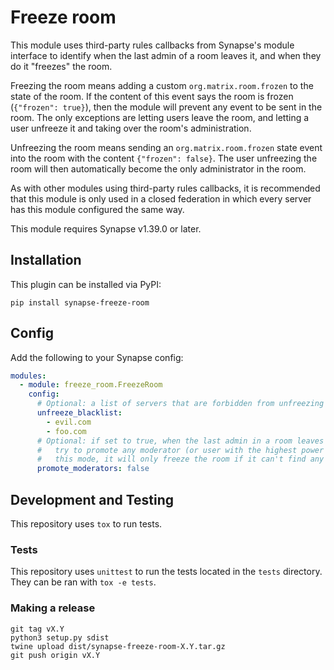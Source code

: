 # Freeze room

This module uses third-party rules callbacks from Synapse's module interface to identify
when the last admin of a room leaves it, and when they do it "freezes" the room.

Freezing the room means adding a custom `org.matrix.room.frozen` to the state of the room.
If the content of this event says the room is frozen (`{"frozen": true}`), then the module
will prevent any event to be sent in the room. The only exceptions are letting users leave
the room, and letting a user unfreeze it and taking over the room's administration.

Unfreezing the room means sending an `org.matrix.room.frozen` state event into the room
with the content `{"frozen": false}`. The user unfreezing the room will then automatically
become the only administrator in the room.

As with other modules using third-party rules callbacks, it is recommended that this
module is only used in a closed federation in which every server has this module
configured the same way.

This module requires Synapse v1.39.0 or later.

## Installation

This plugin can be installed via PyPI:

```
pip install synapse-freeze-room
```

## Config

Add the following to your Synapse config:

```yaml
modules:
  - module: freeze_room.FreezeRoom
    config:
      # Optional: a list of servers that are forbidden from unfreezing rooms.
      unfreeze_blacklist:
        - evil.com
        - foo.com
      # Optional: if set to true, when the last admin in a room leaves it, the module will
      #   try to promote any moderator (or user with the highest power level) as admin. In
      #   this mode, it will only freeze the room if it can't find any user to promote.
      promote_moderators: false
```

## Development and Testing

This repository uses `tox` to run tests.

### Tests

This repository uses `unittest` to run the tests located in the `tests`
directory. They can be ran with `tox -e tests`.

### Making a release

```
git tag vX.Y
python3 setup.py sdist
twine upload dist/synapse-freeze-room-X.Y.tar.gz
git push origin vX.Y
```
